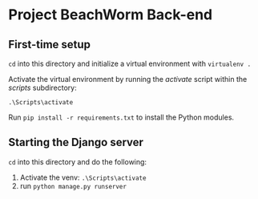 # Project BeachWorm Back-end

## First-time setup

`cd` into this directory and initialize a virtual environment with `virtualenv .`

Activate the virtual environment by running the *activate* script within the *scripts* subdirectory:

```
.\Scripts\activate
```
 
Run `pip install -r requirements.txt` to install the Python modules.

## Starting the Django server

`cd` into this directory and do the following:

1. Activate the venv: `.\Scripts\activate`
2. run `python manage.py runserver`

